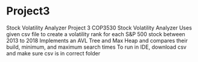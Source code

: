 # Project3
Stock Volatility Analyzer
Project 3 COP3530 Stock Volatility Analyzer
Uses given csv file to create a volatility rank for each S&P 500 stock between 2013 to 2018
Implements an AVL Tree and Max Heap and compares their build, minimum, and maximum search times
To run in IDE, download csv and make sure csv is in correct folder
